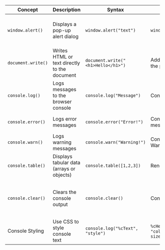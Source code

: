 | **Concept**        | **Description**                              | **Syntax**                         | **Example / Output**                     | **Notes**                                |
| ------------------ | -------------------------------------------- | ---------------------------------- | ---------------------------------------- | ---------------------------------------- |
| `window.alert()`   | Displays a pop-up alert dialog               | `window.alert("text")`             | `window.alert("Welcome!")`               | Modal dialog, blocks page interaction    |
| `document.write()` | Writes HTML or text directly to the document | `document.write("<h1>Hello</h1>")` | Adds `<h1>Hello</h1>` to the page        | Overwrites entire document if used late  |
| `console.log()`    | Logs messages to the browser console         | `console.log("Message")`           | Console shows: `Message`                 | Best for debugging                       |
| `console.error()`  | Logs error messages                          | `console.error("Error!")`          | Console shows: 🔴 Error message          | Often styled in red                      |
| `console.warn()`   | Logs warning messages                        | `console.warn("Warning!")`         | Console shows: ⚠️ Warning message        | Often styled in yellow                   |
| `console.table()`  | Displays tabular data (arrays or objects)    | `console.table([1,2,3])`           | Renders table in console                 | Great for structured data                |
| `console.clear()`  | Clears the console output                    | `console.clear()`                  | Console is cleared                       | Only affects visible console, not memory |
| Console Styling    | Use CSS to style console text                | `console.log("%cText", "style")`   | `%cHello`, `"color:red;font-size:20px;"` | Useful for custom logs                   |
